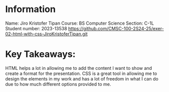 # Information
Name: Jiro Kristofer Tipan
Course: BS Computer Science
Section: C-1L
Student number: 2023-13538
https://github.com/CMSC-100-2S24-25/exer-02-html-with-css-JiroKristoferTipan.git

# Key Takeaways:
HTML helps a lot in allowing me to add the content I want to show and create a format for the presentation. CSS is a great tool in allowing me to design the elements in my work and has a lot of freedom in what I can do due to how much different options provided to me.